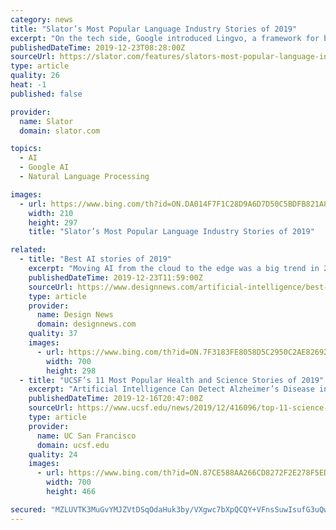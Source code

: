 ```yaml
---
category: news
title: "Slator’s Most Popular Language Industry Stories of 2019"
excerpt: "On the tech side, Google introduced Lingvo, a framework for building neural networks in TensorFlow. In a move that seems to be increasingly common for tech companies, Google open-sourced Lingvo — which is specifically tailored for natural language processing (NLP) — as a way of supporting the research community while assessing whether the ..."
publishedDateTime: 2019-12-23T08:28:00Z
sourceUrl: https://slator.com/features/slators-most-popular-language-industry-stories-of-2019/
type: article
quality: 26
heat: -1
published: false

provider:
  name: Slator
  domain: slator.com

topics:
  - AI
  - Google AI
  - Natural Language Processing

images:
  - url: https://www.bing.com/th?id=ON.DA014F7F1C28D9A6D7D50C5BDFB821A8
    width: 210
    height: 297
    title: "Slator’s Most Popular Language Industry Stories of 2019"

related:
  - title: "Best AI stories of 2019"
    excerpt: "Moving AI from the cloud to the edge was a big trend in 2019. Chris Cheng, distinguished technologist on the hardware machine learning team at Hewlett Packard, takes a look at some of the latest research being done on AI inference at the edge. Using novel ..."
    publishedDateTime: 2019-12-23T11:59:00Z
    sourceUrl: https://www.designnews.com/artificial-intelligence/best-ai-stories-2019/106107540362100
    type: article
    provider:
      name: Design News
      domain: designnews.com
    quality: 37
    images:
      - url: https://www.bing.com/th?id=ON.7F3183FE8058D5C2950C2AE826925AEF
        width: 700
        height: 298
  - title: "UCSF’s 11 Most Popular Health and Science Stories of 2019"
    excerpt: "Artificial Intelligence Can Detect Alzheimer’s Disease in Brain Scans Six Years Before ... cancer gene panel test – that helped to reveal an unusual genetic alteration in his cancer and identified a long-shot therapy. Multiple sclerosis (MS) is an autoimmune disease caused by immune cells that attack the protective coating around nerve ..."
    publishedDateTime: 2019-12-16T20:47:00Z
    sourceUrl: https://www.ucsf.edu/news/2019/12/416096/top-11-science-and-health-stories-2019
    type: article
    provider:
      name: UC San Francisco
      domain: ucsf.edu
    quality: 24
    images:
      - url: https://www.bing.com/th?id=ON.87CE588AA266CD8272F2E278F5ED7F59
        width: 700
        height: 466

secured: "MZLUVTK3MuGvYMJZVtDSqOdaHuk3by/VXgwc7bXpQCQY+VFnsSuwIsufG3uQwVrZt/ti3KvM583z/f+w4Tu6nmHDmyyXYS+rMG9oJXoA+rHmsntSfexdYvN2hu3FLDvGbjXR7zOY+71/y55fi0cGF0Elxa+zLeNArzMywEVwTjHksLR79QHarwjBdtpB6SGUJ3Dih3IBKmgY0bSTUs7/ovQYRnzVYNwq2DZ7E/5NFRFQ3v2nCu62+UtiTmj8oC+A7Fw9/eiU/k6622l58WevRQ==;4iBnOebRr3mxtaaB4NTWiQ=="
---
```



